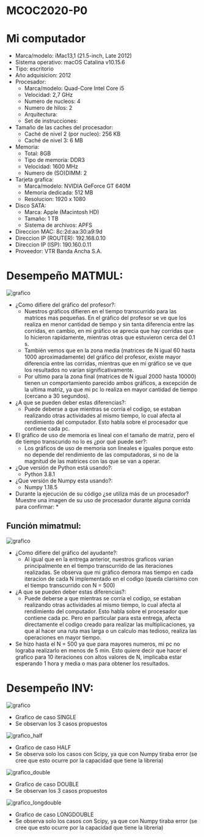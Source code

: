# MCOC2020-P0
# Mi computador
* Marca/modelo: iMac13,1 (21.5-inch, Late 2012)
* Sistema operativo: macOS Catalina v10.15.6
* Tipo: escritorio
* Año adquisicion: 2012
* Procesador:
	* Marca/modelo: Quad-Core Intel Core i5
	* Velocidad: 2,7 GHz
	* Numero de nucleos: 4
	* Numero de hilos: 2
	* Arquitectura: 
	* Set de instrucciones: 
* Tamaño de las caches del procesador:
	* Caché de nivel 2 (por nucleo): 256 KB
	* Caché de nivel 3: 6 MB
* Memoria: 
	* Total: 8GB
	* Tipo de memoria: DDR3
	* Velocidad: 1600 MHz
	* Numero de (SO)DIMM: 2
* Tarjeta grafica:
	* Marca/modelo: NVIDIA GeForce GT 640M
	* Memoria dedicada: 512 MB
	* Resolucion: 1920 x 1080
* Disco SATA:
	* Marca: Apple (Macintosh HD)
	* Tamaño: 1 TB
	* Sistema de archivos: APFS
* Direccion MAC: 8c:2d:aa:30:a9:9d
* Direccion IP (ROUTER): 192.168.0.10
* Direccion IP (ISP): 190.160.0.11
* Proveedor: VTR Banda Ancha S.A.

# Desempeño MATMUL:
![grafico](https://user-images.githubusercontent.com/69252038/89684852-39532d80-d8c9-11ea-844e-fc06c412a231.png)
* ¿Como difiere del gráfico del profesor?:
	* Nuestros gráficos difieren en el tiempo transcurrido para las matrices mas pequeñas. En el gráfico del profesor se ve que los realiza en menor cantidad de tiempo y sin tanta diferencia entre las corridas, en cambio, en mi gráfico se aprecia que hay corridas que lo hicieron rapidamente, mientras otras que estuvieron cerca del 0.1 s. 
	* También vemos que en la zona media (matrices de N igual 60 hasta 1000 aproximadamente) del gráfico del profesor, existe mayor diferencia entre las corridas, mientras que en mi gráfico se ve que los resultados no varían significativamente. 
	* Por ultimo para la zona final (matrices de N igual 2000 hasta 10000) tienen un comportamiento parecido ambos gráficos, a excepción de la ultima matriz, ya que mi pc lo realiza en mayor cantidad de tiempo (cercano a 30 segundos). 
* ¿A que se pueden deber estas diferencias?:
	* Puede deberse a que mientras se corría el codigo, se estaban realizando otras actividades al mismo tiempo, lo cual afecta al rendimiento del computador. Esto habla sobre el procesador que contiene cada pc. 
* El gráfico de uso de memoria es lineal con el tamaño de matriz, pero el de tiempo transcurido no lo es ¿por qué puede ser?:
	* Los gráficos de uso de memoria son lineales e iguales porque esto no depende del rendimiento de las computadoras, si no de la magnitud de las matrices con las que se van a operar. 
* ¿Que versión de Python está usando?:
	* Python 3.8.1
* ¿Que versión de Numpy esta usando?:
	* Numpy 1.18.5
* Durante la ejecución de su código ¿se utiliza más de un procesador? Muestre una imagen de su uso de procesador durante alguna corrida para confirmar:
	* 
## Función mimatmul:
![grafico](https://user-images.githubusercontent.com/69252038/89841383-c18f3800-db40-11ea-9a10-a1a907141162.png)
* ¿Como difiere del gráfico del ayudante?:
	* Al igual que en la entrega anterior, nuestros graficos varian principalmente en el tiempo transcurrido de las iteraciones realizadas. Se observa que mi gráfico demora mas tiempo en cada iteracion de cada N implementado en el codigo (queda clarisimo con el tiempo transcurrido con N = 500)
* ¿A que se pueden deber estas diferencias?:
	* Puede deberse a que mientras se corría el codigo, se estaban realizando otras actividades al mismo tiempo, lo cual afecta al rendimiento del computador. Esto habla sobre el procesador que contiene cada pc. Pero en particular para esta entrega, afecta directamente el codigo creado para realizar las multiplicaciones, ya que al hacer una ruta mas larga o un calculo mas tedioso, realiza las operaciones en mayor tiempo.
* Se hizo hasta el N = 500 ya que para mayores numeros, mi pc no lograba realizarlo en menos de 5 min. Esto quiere decir que hacer el grafico para 10 iteraciones con altos valores de N, implicaba estar esperando 1 hora y media o mas para obtener los resultados.

# Desempeño INV:
![grafico](https://user-images.githubusercontent.com/69252038/90091409-49697380-dcf4-11ea-8afc-70aa16d4d611.png)

* Grafico de caso SINGLE 
* Se observan los 3 casos propuestos

![grafico_half](https://user-images.githubusercontent.com/69252038/90091415-50908180-dcf4-11ea-9e98-313f8d1526a6.png)

* Grafico de caso HALF 
* Se observa solo los casos con Scipy, ya que con Numpy tiraba error (se cree que esto ocurre por la capacidad que tiene la libreria)

![grafico_double](https://user-images.githubusercontent.com/69252038/90091425-54bc9f00-dcf4-11ea-92b3-cb506f800ccc.png)

* Grafico de caso DOUBLE 
* Se observan los 3 casos propuestos

![grafico_longdouble](https://user-images.githubusercontent.com/69252038/90091428-571ef900-dcf4-11ea-9b08-af893add5322.png)

* Grafico de caso LONGDOUBLE 
* Se observa solo los casos con Scipy, ya que con Numpy tiraba error (se cree que esto ocurre por la capacidad que tiene la libreria)
